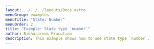 ```yaml
---
layout: ../../../layouts/Docs.astro
menuGroup: examples
menuTitle: "State: Number"
menuOrder: 2
title: "Example: State type `number`"
author: Ribhararnus Pracutian
description: This example shows how to use state type `number`.
---
```


<sb-viewer id="web-platform-6zjh2a" height="100vh"></sb-viewer>
